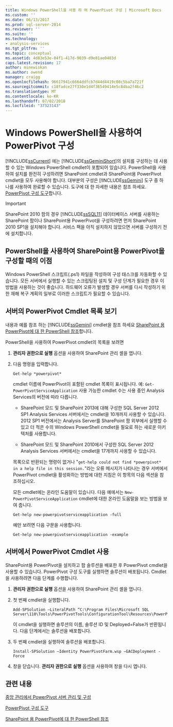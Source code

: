 ```yaml
---
title: Windows PowerShell을 사용 하 여 PowerPivot 구성 | Microsoft Docs
ms.custom: ''
ms.date: 06/13/2017
ms.prod: sql-server-2014
ms.reviewer: ''
ms.suite: ''
ms.technology:
- analysis-services
ms.tgt_pltfrm: ''
ms.topic: conceptual
ms.assetid: 4d83e53e-04f1-417d-9039-d9e81ae0483d
caps.latest.revision: 17
author: minewiskan
ms.author: owend
manager: craigg
ms.openlocfilehash: 96617941c6664ddfcb7d44d4419c08c5ba7a721f
ms.sourcegitcommit: c18fadce27f330e1d4f36549414e5c84ba2f46c2
ms.translationtype: MT
ms.contentlocale: ko-KR
ms.lasthandoff: 07/02/2018
ms.locfileid: "37323143"
---
```

# <a name="powerpivot-configuration-using-windows-powershell"></a>Windows PowerShell을 사용하여 PowerPivot 구성
  [!INCLUDE[ssCurrent](../../includes/sscurrent-md.md)] 에는 [!INCLUDE[ssGeminiShort](../../includes/ssgeminishort-md.md)]의 설치를 구성하는 데 사용할 수 있는 Windows PowerShell cmdlet이 포함되어 있습니다. PowerShell을 사용하여 설치를 완전히 구성하려면 SharePoint cmdlet과 SharePoint용 PowerPivot cmdlet을 모두 사용해야 합니다. 대부분의 구성은 [!INCLUDE[ssGemini](../../includes/ssgemini-md.md)] 도구 중 하나를 사용하여 완료할 수 있습니다. 도구에 대 한 자세한 내용은 참조 하세요. [PowerPivot 구성 도구](power-pivot-configuration-tools.md)합니다.  
  
> [!IMPORTANT]  
>  SharePoint 2010 팜의 경우 [!INCLUDE[ssSQL11](../../includes/sssql11-md.md)] 데이터베이스 서버를 사용하는 SharePoint 팜이나 SharePoint용 PowerPivot을 구성하려면 먼저 SharePoint 2010 SP1을 설치해야 합니다. 서비스 팩을 아직 설치하지 않았으면 서버를 구성하기 전에 설치합니다.  
  
## <a name="benefits-of-configuring-powerpivot-for-sharepoint-using-powershell"></a>PowerShell을 사용하여 SharePoint용 PowerPivot을 구성할 때의 이점  
 Windows PowerShell 스크립트(.ps1) 파일을 작성하여 구성 태스크를 자동화할 수 있습니다. 모든 서버에서 실행할 수 있는 스크립팅된 설치 및 구성 단계가 필요한 경우 이 방법을 사용하는 것이 좋습니다. 하드웨어 오류가 발생할 경우 서버를 다시 작성하기 위한 재해 복구 계획의 일부로 이러한 스크립트가 필요할 수 있습니다.  
  
## <a name="view-a-list-of-the-powerpivot-cmdlets-on-a-server"></a>서버의 PowerPivot Cmdlet 목록 보기  
 내용과 예를 참조 하는 [!INCLUDE[ssGemini](../../includes/ssgemini-md.md)] cmdlet을 참조 하세요 [SharePoint 용 PowerPivot에 대 한 PowerShell 참조](/sql/analysis-services/powershell/powershell-reference-for-power-pivot-for-sharepoint)합니다.  
  
 PowerShell을 사용하여 PowerPivot cmdlet의 목록을 보려면  
  
1.  **관리자 권한으로 실행** 옵션을 사용하여 SharePoint 관리 셸을 엽니다.  
  
2.  다음 명령을 입력합니다.  
  
    ```  
    Get-help *powerpivot*  
    ```  
  
     cmdlet 이름에 PowerPivot이 포함된 cmdlet 목록이 표시됩니다. 예: `Get-PowerPivotServiceApplication` 사용 가능한 cmdlet 수는 사용 중인 Analysis Services의 버전에 따라 다릅니다.  
  
    -   SharePoint 모드 및 SharePoint 2013에 대해 구성한 SQL Server 2012 SP1 Analysis Services 서버에서는 cmdlet을 10개까지 사용할 수 있습니다. 2012 SP1 버전에서는 Analysis Server를 SharePoint 팜 외부에서 실행할 수 있고 더 적은 수의 Windows PowerShell cmdlet을 필요로 하는 새로운 아키텍처를 사용합니다.  
  
    -   SharePoint 모드 및 SharePoint 2010에서 구성한 SQL Server 2012 Analysis Services 서버에서는 cmdlet을 17개까지 사용할 수 있습니다.  
  
     목록으로 반환되는 명령이 없거나 "`get-help could not find *powerpivot* in a help file in this session.`"라는 오류 메시지가 나타나는 경우 서버에서 PowerPivot cmdlet을 활성화하는 방법에 대한 지침은 이 항목의 다음 섹션을 참조하십시오.  
  
     모든 cmdlet에는 온라인 도움말이 있습니다. 다음 예에서는 `New-PowerPivotServiceApplication` cmdlet에 대한 온라인 도움말을 보는 방법을 보여 줍니다.  
  
    ```  
    Get-help new-powerpivotserviceapplication -full  
    ```  
  
     예만 보려면 다음 구문을 사용합니다.  
  
    ```  
    Get-help new-powerpivotserviceapplication -example  
    ```  
  
## <a name="enable-powerpivot-cmdlets-on-a-server"></a>서버에서 PowerPivot Cmdlet 사용  
 SharePoint용 PowerPivot을 설치하고 팜 솔루션을 배포한 후 PowerPivot cmdlet을 사용할 수 있습니다. PowerPivot 구성 도구를 실행하면 솔루션이 배포됩니다. Cmdlet을 사용하려면 다음 단계를 수행합니다.  
  
1.  **관리자 권한으로 실행** 옵션을 사용하여 SharePoint 관리 셸을 엽니다.  
  
2.  첫 번째 cmdlet을 실행합니다.  
  
    ```  
    Add-SPSolution –LiteralPath “C:\Program Files\Microsoft SQL Server\110\Tools\PowerPivotTools\ConfigurationTool\Resources\PowerPivotFarm.wsp”  
    ```  
  
     이 cmdlet을 실행하면 솔루션의 이름,  솔루션 ID  및 Deployed=False가 반환됩니다. 다음 단계에서는 솔루션을 배포합니다.  
  
3.  두 번째 cmdlet을 실행하여 솔루션을 배포합니다.  
  
    ```  
    Install-SPSolution –Identity PowerPivotFarm.wsp –GACDeployment -Force  
    ```  
  
4.  창을 닫습니다. **관리자 권한으로 실행** 옵션을 사용하여 창을 다시 엽니다.  
  
## <a name="related-content"></a>관련 내용  
 [중앙 관리에서 PowerPivot 서버 관리 및 구성](power-pivot-server-administration-and-configuration-in-central-administration.md)  
  
 [PowerPivot 구성 도구](power-pivot-configuration-tools.md)  
  
 [SharePoint 용 PowerPivot에 대 한 PowerShell 참조](/sql/analysis-services/powershell/powershell-reference-for-power-pivot-for-sharepoint)  
  
  
